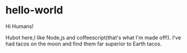 # hello-world

Hi Humans!

Hubot here,I like Node,js and coffeescript(that's what I'm made off!).
I've had tacos on the moon and find them far superior to Earth tacos.
